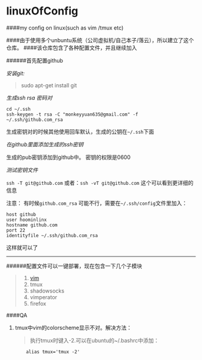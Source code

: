 linuxOfConfig
=============

####my config on linux(such as vim /tmux etc)

####由于使用多个unbuntu系统（公司虚拟机/自己本子/落云），所以建立了这个仓库。
####该仓库包含了各种配置文件，并且继续加入

######首先配置github

*安装git:*

> sudo apt-get install git

*生成ssh rsa 密码对*

```
cd ~/.ssh
ssh-keygen -t rsa -C "monkeyyuan635@gmail.com" -f ~/.ssh/github.com_rsa
```

生成密钥对的时候其他使用回车默认，生成的公钥在`~/.ssh`下面

*在github里面添加生成的ssh密钥*

生成的pub密钥添加到github中。 密钥的权限是0600

*测试密钥文件*

`ssh -T git@github.com`
或者：`ssh -vT git@github.com` 这个可以看到更详细的信息

注意： 有时候`github.com_rsa` 可能不行，需要在`~/.ssh/config`文件里加入：

```
host github
user hoominlinx
hostname github.com
port 22
identityfile ~/.ssh/github.com_rsa

```
这样就可以了

--------------

######配置文件可以一键部署，现在包含一下几个子模块

> 1. [vim](https://github.com/hominlinx/vim)
> 2.  tmux
> 3. shadowsocks
> 4. vimperator
> 5. firefox

####QA

1. tmux中vim的colorscheme显示不对。解决方法：
	> 执行tmux时键入-2.可以在ubuntu的~/.bashrc中添加：
	```
		alias tmux='tmux -2'
	```


